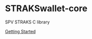 # STRAKSwallet-core
SPV STRAKS C library

[Getting Started](https://github.com/straks/strakswallet-core/wiki/STRAKSwallet-Core---Getting-Started-Guide)
